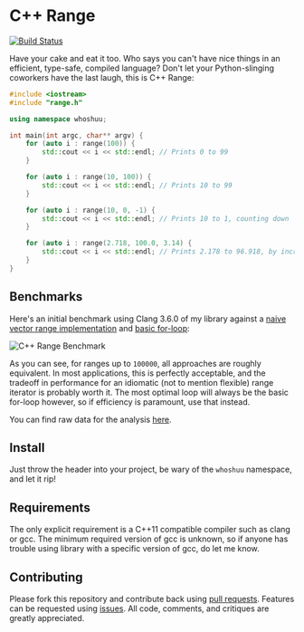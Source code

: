# C++ Range

[![Build Status](https://travis-ci.org/whoshuu/cpp_range.svg?branch=master)](https://travis-ci.org/whoshuu/cpp_range)

Have your cake and eat it too. Who says you can't have nice things in an efficient, type-safe, compiled language? Don't let your Python-slinging coworkers have the last laugh, this is C++ Range:

```c++
#include <iostream>
#include "range.h"

using namespace whoshuu;

int main(int argc, char** argv) {
    for (auto i : range(100)) {
        std::cout << i << std::endl; // Prints 0 to 99
    }

    for (auto i : range(10, 100)) {
        std::cout << i << std::endl; // Prints 10 to 99
    }

    for (auto i : range(10, 0, -1) {
        std::cout << i << std::endl; // Prints 10 to 1, counting down
    }

    for (auto i : range(2.718, 100.0, 3.14) {
        std::cout << i << std::endl; // Prints 2.178 to 96.918, by increments of π, yum!
    }
}
```

## Benchmarks

Here's an initial benchmark using Clang 3.6.0 of my library against a [naive vector range implementation](https://gist.github.com/whoshuu/246b10cdd7341895453f) and [basic for-loop](https://gist.github.com/whoshuu/6eea496a891ef03a5b9e):

![C++ Range Benchmark](https://raw.githubusercontent.com/whoshuu/cpp_range/master/benchmark/benchmark.png)

As you can see, for ranges up to `100000`, all approaches are roughly equivalent. In most applications, this is perfectly acceptable, and the tradeoff in performance for an idiomatic (not to mention flexible) range iterator is probably worth it. The most optimal loop will always be the basic for-loop however, so if efficiency is paramount, use that instead.

You can find raw data for the analysis [here](https://github.com/whoshuu/cpp_range/blob/master/benchmark/benchmark.csv).

## Install

Just throw the header into your project, be wary of the `whoshuu` namespace, and let it rip!

## Requirements

The only explicit requirement is a C++11 compatible compiler such as clang or gcc. The minimum required version of gcc is unknown, so if anyone has trouble using library with a specific version of gcc, do let me know.

## Contributing

Please fork this repository and contribute back using [pull requests](https://github.com/whoshuu/cpp_range/pulls). Features can be requested using [issues](https://github.com/whoshuu/cpp_range/issues). All code, comments, and critiques are greatly appreciated.
